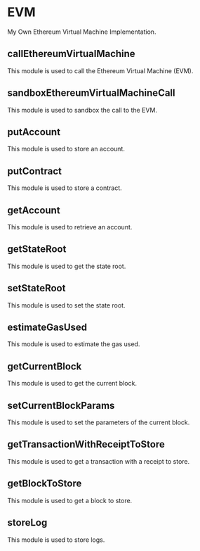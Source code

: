 # EVM
My Own Ethereum Virtual Machine Implementation. 

## callEthereumVirtualMachine

This module is used to call the Ethereum Virtual Machine (EVM).

## sandboxEthereumVirtualMachineCall

This module is used to sandbox the call to the EVM.

## putAccount

This module is used to store an account.

## putContract

This module is used to store a contract.

## getAccount

This module is used to retrieve an account.

## getStateRoot

This module is used to get the state root.

## setStateRoot

This module is used to set the state root.

## estimateGasUsed

This module is used to estimate the gas used.

## getCurrentBlock

This module is used to get the current block.

## setCurrentBlockParams

This module is used to set the parameters of the current block.

## getTransactionWithReceiptToStore

This module is used to get a transaction with a receipt to store.

## getBlockToStore

This module is used to get a block to store.

## storeLog

This module is used to store logs.